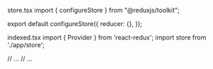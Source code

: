 store.tsx
import { configureStore } from "@reduxjs/toolkit";

export default configureStore({
    reducer: {},
});

indexed.tsx
import { Provider } from 'react-redux';
import store from './app/store';


// ...
  <Provider store={store}>
    <App />
  </Provider>
// ...
